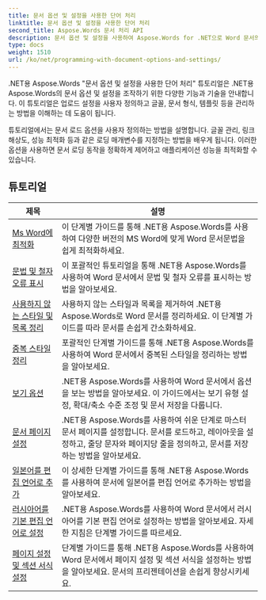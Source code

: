 ```yaml
---
title: 문서 옵션 및 설정을 사용한 단어 처리
linktitle: 문서 옵션 및 설정을 사용한 단어 처리
second_title: Aspose.Words 문서 처리 API
description: 문서 옵션 및 설정을 사용하여 Aspose.Words for .NET으로 Word 문서의 동작을 사용자 정의하고 제어하는 방법을 알아보세요. 튜토리얼은 문서 속성과 같은 다양한 기능을 안내합니다.
type: docs
weight: 1510
url: /ko/net/programming-with-document-options-and-settings/
---
```

.NET용 Aspose.Words "문서 옵션 및 설정을 사용한 단어 처리" 튜토리얼은 .NET용 Aspose.Words의 문서 옵션 및 설정을 조작하기 위한 다양한 기능과 기술을 안내합니다. 이 튜토리얼은 업로드 설정을 사용자 정의하고 글꼴, 문서 형식, 템플릿 등을 관리하는 방법을 이해하는 데 도움이 됩니다.

튜토리얼에서는 문서 로드 옵션을 사용자 정의하는 방법을 설명합니다. 글꼴 관리, 링크 해상도, 성능 최적화 등과 같은 로딩 매개변수를 지정하는 방법을 배우게 됩니다. 이러한 옵션을 사용하면 문서 로딩 동작을 정확하게 제어하고 애플리케이션 성능을 최적화할 수 있습니다.

 ## 튜토리얼
| 제목 | 설명 |
| --- | --- |
| [Ms Word에 최적화](./optimize-for-ms-word/) | 이 단계별 가이드를 통해 .NET용 Aspose.Words를 사용하여 다양한 버전의 MS Word에 맞게 Word 문서문법을 쉽게 최적화하세요. |
| [문법 및 철자 오류 표시](./show-grammatical-and-spelling-errors/) | 이 포괄적인 튜토리얼을 통해 .NET용 Aspose.Words를 사용하여 Word 문서에서 문법 및 철자 오류를 표시하는 방법을 알아보세요. |
| [사용하지 않는 스타일 및 목록 정리](./cleanup-unused-styles-and-lists/) | 사용하지 않는 스타일과 목록을 제거하여 .NET용 Aspose.Words로 Word 문서를 정리하세요. 이 단계별 가이드를 따라 문서를 손쉽게 간소화하세요. |
| [중복 스타일 정리](./cleanup-duplicate-style/) | 포괄적인 단계별 가이드를 통해 .NET용 Aspose.Words를 사용하여 Word 문서에서 중복된 스타일을 정리하는 방법을 알아보세요. |
| [보기 옵션](./view-options/) | .NET용 Aspose.Words를 사용하여 Word 문서에서 옵션을 보는 방법을 알아보세요. 이 가이드에서는 보기 유형 설정, 확대/축소 수준 조정 및 문서 저장을 다룹니다. |
| [문서 페이지 설정](./document-page-setup/) | .NET용 Aspose.Words를 사용하여 쉬운 단계로 마스터 문서 페이지를 설정합니다. 문서를 로드하고, 레이아웃을 설정하고, 줄당 문자와 페이지당 줄을 정의하고, 문서를 저장하는 방법을 알아보세요. |
| [일본어를 편집 언어로 추가](./add-japanese-as-editing-languages/) | 이 상세한 단계별 가이드를 통해 .NET용 Aspose.Words를 사용하여 문서에 일본어를 편집 언어로 추가하는 방법을 알아보세요. |
| [러시아어를 기본 편집 언어로 설정](./set-russian-as-default-editing-language/) | .NET용 Aspose.Words를 사용하여 Word 문서에서 러시아어를 기본 편집 언어로 설정하는 방법을 알아보세요. 자세한 지침은 단계별 가이드를 따르세요. |
| [페이지 설정 및 섹션 서식 설정](./set-page-setup-and-section-formatting/) | 단계별 가이드를 통해 .NET용 Aspose.Words를 사용하여 Word 문서에서 페이지 설정 및 섹션 서식을 설정하는 방법을 알아보세요. 문서의 프리젠테이션을 손쉽게 향상시키세요. |